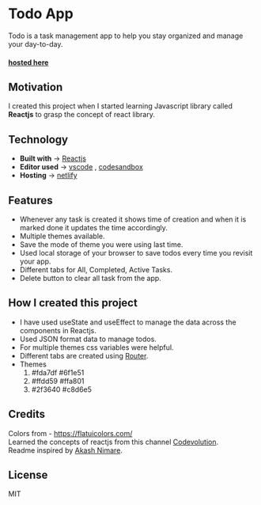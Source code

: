 # Todo App
Todo is a task management app to help you stay organized and manage your day-to-day.
#### [hosted here](https://reactjs-todo-list-yo.netlify.app/)


## Motivation
I created this project when I started learning Javascript library called **Reactjs** to grasp the concept of react library.

## Technology 
- <b>Built with</b> -> [Reactjs](https://reactjs.org/)
- <b>Editor used</b> -> [vscode](https://code.visualstudio.com/) , [codesandbox](https://codesandbox.io/)
- <b>Hosting</b> -> [netlify](https://app.netlify.com/)

## Features
* Whenever any task is created it shows time of creation and when
it is marked done it updates the time accordingly.
* Multiple themes available.
* Save the mode of theme you were using last time.
* Used local storage of your browser to save todos every time you revisit your app.
* Different tabs for All, Completed, Active Tasks.
* Delete button to clear all task from the app.

## How I created this project
- I have used useState and useEffect to manage the data across the components in Reactjs.
- Used JSON format data to manage todos.
- For multiple themes css variables were helpful.
- Different tabs are created using [Router](https://reactrouter.com/web/guides/quick-start).
- Themes
  1. #fda7df #6f1e51
  2. #ffdd59 #ffa801
  3. #2f3640 #c8d6e5

## Credits
Colors from - https://flatuicolors.com/ <br>
Learned the concepts of reactjs from this channel [Codevolution](https://youtu.be/QFaFIcGhPoM).<br>
Readme inspired by [Akash Nimare](https://medium.com/@meakaakka/a-beginners-guide-to-writing-a-kickass-readme-7ac01da88ab3).

## License
MIT
